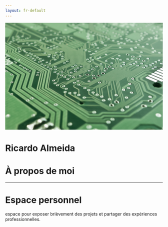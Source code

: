 ```yaml
---
layout: fr-default
---
```



<div class="jumbotron jumbotron-fluid">
  <picture >
    <source media="(min-width:800px)" >
    <img src="/img/pcb2.jpg" alt="foto homepage" class="jumbotron__background">
  </picture> 
  <div class="container text-white">
    <h1 class="display-4">Ricardo Almeida</h1>
    <h1 class="display-5">À propos de moi</h1>    
    <hr class="my-4">
  </div>
  <!-- /.container -->
</div>
<!-- /.jumbotron -->


# Espace personnel
espace pour exposer brièvement des projets et partager des expériences professionnelles.